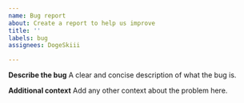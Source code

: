 ```yaml
---
name: Bug report
about: Create a report to help us improve
title: ''
labels: bug
assignees: DogeSkiii

---
```


**Describe the bug**
A clear and concise description of what the bug is.

**Additional context**
Add any other context about the problem here.

